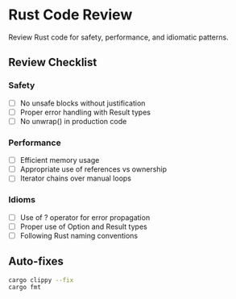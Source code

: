 # Rust Code Review

Review Rust code for safety, performance, and idiomatic patterns.

## Review Checklist

### Safety
- [ ] No unsafe blocks without justification
- [ ] Proper error handling with Result types
- [ ] No unwrap() in production code

### Performance
- [ ] Efficient memory usage
- [ ] Appropriate use of references vs ownership
- [ ] Iterator chains over manual loops

### Idioms
- [ ] Use of ? operator for error propagation
- [ ] Proper use of Option and Result types
- [ ] Following Rust naming conventions

## Auto-fixes

```bash
cargo clippy --fix
cargo fmt
```